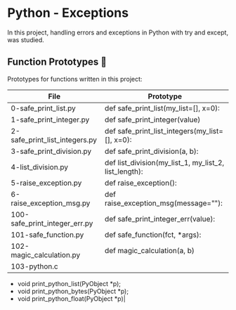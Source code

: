 # Python - Exceptions

In this project, handling errors and exceptions in Python with try and except, was studied.

## Function Prototypes 💾

Prototypes for functions written in this project:

|File|Prototype|
|----|---------|
|0-safe_print_list.py|def safe_print_list(my_list=[], x=0):|
|1-safe_print_integer.py|def safe_print_integer(value)|
|2-safe_print_list_integers.py|def safe_print_list_integers(my_list=[], x=0):|
|3-safe_print_division.py|def safe_print_division(a, b):|
|4-list_division.py|def list_division(my_list_1, my_list_2, list_length):|
|5-raise_exception.py|def raise_exception():|
|6-raise_exception_msg.py|def raise_exception_msg(message=""):|
|100-safe_print_integer_err.py|def safe_print_integer_err(value):|
|101-safe_function.py|def safe_function(fct, *args):|
|102-magic_calculation.py|def magic_calculation(a, b)|
|103-python.c|
* void print_python_list(PyObject *p);
* void print_python_bytes(PyObject *p);
* void print_python_float(PyObject *p)|
